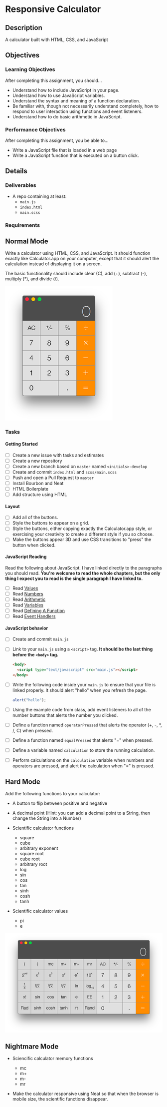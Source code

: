 # Responsive Calculator

## Description
A calculator built with HTML, CSS, and JavaScript

## Objectives

### Learning Objectives

After completing this assignment, you should...

- Understand how to include JavaScript in your page.
- Understand how to use JavaScript variables.
- Understand the syntax and meaning of a function declaration.
- Be familiar with, though not necessarily understand completely, how to respond
  to user interaction using functions and event listeners.
- Understand how to do basic arithmetic in JavaScript.

### Performance Objectives

After completing this assignment, you be able to...

- Write a JavaScript file that is loaded in a web page
- Write a JavaScript function that is executed on a button click.

## Details

### Deliverables

* A repo containing at least:
  * `main.js`
  * `index.html`
  * `main.scss`

### Requirements

## Normal Mode
Write a calculator using HTML, CSS, and JavaScript.  It should function exactly
like Calculator.app on your computer, except that it should alert the
calculation instead of displaying it on a screen.

The basic functionality should include clear (C), add (+), subtract (-),
multiply (\*), and divide (/).

![Normal calculator](normal.png)

### Tasks

#### Getting Started
  * [ ] Create a new issue with tasks and estimates
  * [ ] Create a new repository
  * [ ] Create a new branch based on `master` named `<initials>-develop`
  * [ ] Create and commit `index.html` and `scss/main.scss`
  * [ ] Push and open a Pull Request to `master`
  * [ ] Install Bourbon and Neat
  * [ ] HTML Boilerplate
  * [ ] Add structure using HTML

#### Layout
  * [ ] Add all of the buttons.
  * [ ] Style the buttons to appear on a grid.
  * [ ] Style the buttons, either copying exactly the Calculator.app style, or
    exercising your creativity to create a different style if you so choose.
  * [ ] Make the buttons appear 3D and use CSS transitions to "press" the button
    when clicked.

#### JavaScript Reading
Read the following about JavaScript. I have linked directly to the paragraphs
you should read. **You're welcome to read the whole chapters, but the only thing
I expect you to read is the single paragraph I have linked to.**
  * [ ] Read [Values](http://eloquentjavascript.net/01_values.html#h_sVZPaxUSy/)
  * [ ] Read [Numbers](http://eloquentjavascript.net/01_values.html#h_flOCH3CuFg)
  * [ ] Read [Arithmetic](http://eloquentjavascript.net/01_values.html#h_RfBT3HMnYs)
  * [ ] Read [Variables](http://eloquentjavascript.net/02_program_structure.html#h_rAGNsfewCX)
  * [ ] Read [Defining A Function](http://eloquentjavascript.net/03_functions.html#h_tqLFw/oazr)
  * [ ] Read [Event Handlers](http://eloquentjavascript.net/14_event.html#h_HQoLxG2r2l)

#### JavaScript behavior
  * [ ] Create and commit `main.js`
  * [ ] Link to your `main.js` using a `<script>` tag. **It should be the last
    thing before the `<body>` tag.**

    ```html
    <body>
      <script type="text/javascript" src="main.js"></script>
    </body>
    ```
  * [ ] Write the following code inside your `main.js` to ensure that your file
    is linked properly. It should alert "hello" when you refresh the page.

    ```js
    alert("hello");
    ```
  * [ ] Using the example code from class, add event listeners to all of the
    number buttons that alerts the number you clicked.
  * [ ] Define a function named `operatorPressed` that alerts the operator (+,
    -, \*, /, C) when pressed.
  * [ ] Define a function named `equalPressed` that alerts "=" when pressed.
  * [ ] Define a variable named `calculation` to store the running calculation.
  * [ ] Perform calculations on the `calculation` variable when numbers and
    operators are pressed, and alert the calculation when "=" is pressed.

## Hard Mode
Add the following functions to your calculator:
- A button to flip between positive and negative
- A decimal point (Hint: you can add a decimal point to a String, then change
  the String into a Number)
- Scientific calculator functions

  - square
  - cube
  - arbitrary exponent
  - square root
  - cube root
  - arbitrary root
  - log
  - sin
  - cos
  - tan
  - sinh
  - cosh
  - tanh

- Scientific calculator values

  - pi
  - e

![Scientific Calculator](scientific.png)

## Nightmare Mode
- Sciencific calculator memory functions

  - mc
  - m+
  - m-
  - mr

- Make the calculator responsive using Neat so that when the browser is mobile
  size, the scientific functions disappear.

